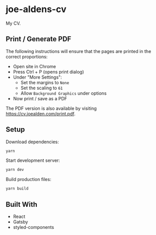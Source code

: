 # joe-aldens-cv

My CV.

## Print / Generate PDF

The following instructions will ensure that the pages are printed in the correct
proportions:

- Open site in Chrome
- Press Ctrl + P (opens print dialog)
- Under "More Settings":
  - Set the margins to `None`
  - Set the scaling to `61`
  - Allow `Background Graphics` under options
- Now print / save as a PDF

The PDF version is also available by visiting https://cv.joealden.com/print.pdf.

## Setup

Download dependencies:

```bash
yarn
```

Start development server:

```bash
yarn dev
```

Build production files:

```bash
yarn build
```

## Built With

- React
- Gatsby
- styled-components
